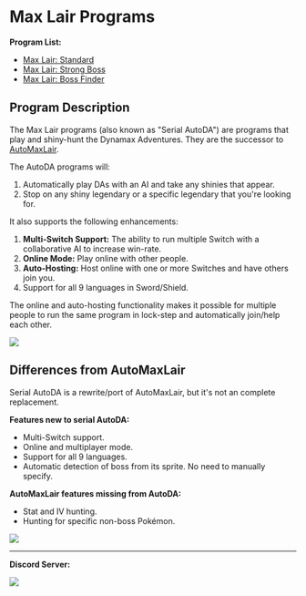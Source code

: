 # Max Lair Programs

**Program List:**

- [Max Lair: Standard](MaxLair-Standard.md)
- [Max Lair: Strong Boss](MaxLair-StrongBoss.md)
- [Max Lair: Boss Finder](MaxLair-BossFinder.md)


## Program Description

The Max Lair programs (also known as "Serial AutoDA") are programs that play and shiny-hunt the Dynamax Adventures. They are the successor to [AutoMaxLair](https://github.com/PokemonAutomation/AutoMaxLair).

The AutoDA programs will:

1. Automatically play DAs with an AI and take any shinies that appear.
2. Stop on any shiny legendary or a specific legendary that you're looking for.

It also supports the following enhancements:

1. **Multi-Switch Support:** The ability to run multiple Switch with a collaborative AI to increase win-rate.
2. **Online Mode:** Play online with other people.
3. **Auto-Hosting:** Host online with one or more Switches and have others join you.
4. Support for all 9 languages in Sword/Shield.

The online and auto-hosting functionality makes it possible for multiple people to run the same program in lock-step and automatically join/help each other.

<img src="../images/MaxLair-0.png">

## Differences from AutoMaxLair

Serial AutoDA is a rewrite/port of AutoMaxLair, but it's not an complete replacement.

**Features new to serial AutoDA:**

- Multi-Switch support.
- Online and multiplayer mode.
- Support for all 9 languages.
- Automatic detection of boss from its sprite. No need to manually specify.

**AutoMaxLair features missing from AutoDA:**

- Stat and IV hunting.
- Hunting for specific non-boss Pokémon.

<img src="../images/MaxLair-1.png">


<hr>

**Discord Server:** 

[<img src="https://canary.discordapp.com/api/guilds/695809740428673034/widget.png?style=banner2">](https://discord.gg/cQ4gWxN)



